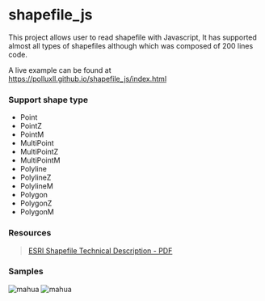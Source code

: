 shapefile_js
=========

This project allows user to read shapefile with Javascript, 
It has supported almost all types of shapefiles although 
which was composed of 200 lines code.

A live example can be found at
https://polluxll.github.io/shapefile_js/index.html

### Support shape type

+ Point
+ PointZ
+ PointM
+ MultiPoint
+ MultiPointZ
+ MultiPointM
+ Polyline
+ PolylineZ
+ PolylineM
+ Polygon
+ PolygonZ
+ PolygonM

### Resources

> [ESRI Shapefile Technical Description - PDF](http://www.esri.com/library/whitepapers/pdfs/shapefile.pdf)

### Samples

![mahua](image/polyline.jpg)
![mahua](image/polygon.jpg)

